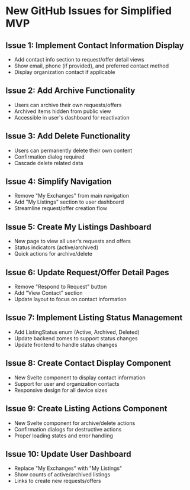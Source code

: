 # New GitHub Issues for Simplified MVP

## Issue 1: Implement Contact Information Display
- Add contact info section to request/offer detail views
- Show email, phone (if provided), and preferred contact method
- Display organization contact if applicable

## Issue 2: Add Archive Functionality
- Users can archive their own requests/offers
- Archived items hidden from public view
- Accessible in user's dashboard for reactivation

## Issue 3: Add Delete Functionality  
- Users can permanently delete their own content
- Confirmation dialog required
- Cascade delete related data

## Issue 4: Simplify Navigation
- Remove "My Exchanges" from main navigation
- Add "My Listings" section to user dashboard
- Streamline request/offer creation flow

## Issue 5: Create My Listings Dashboard
- New page to view all user's requests and offers
- Status indicators (active/archived)
- Quick actions for archive/delete

## Issue 6: Update Request/Offer Detail Pages
- Remove "Respond to Request" button
- Add "View Contact" section
- Update layout to focus on contact information

## Issue 7: Implement Listing Status Management
- Add ListingStatus enum (Active, Archived, Deleted)
- Update backend zomes to support status changes
- Update frontend to handle status changes

## Issue 8: Create Contact Display Component
- New Svelte component to display contact information
- Support for user and organization contacts
- Responsive design for all device sizes

## Issue 9: Create Listing Actions Component
- New Svelte component for archive/delete actions
- Confirmation dialogs for destructive actions
- Proper loading states and error handling

## Issue 10: Update User Dashboard
- Replace "My Exchanges" with "My Listings"
- Show counts of active/archived listings
- Links to create new requests/offers